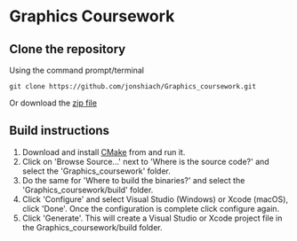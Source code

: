 # Graphics Coursework

## Clone the repository

Using the command prompt/terminal

```
git clone https://github.com/jonshiach/Graphics_coursework.git
```

Or download the [zip file](https://github.com/jonshiach/Graphics_coursework/zipball/master/)

## Build instructions

1. Download and install [CMake](https://www.cmake.org) from and run it.
2. Click on 'Browse Source...' next to 'Where is the source code?' and select the 'Graphics_coursework' folder.
3. Do the same for 'Where to build the binaries?' and select the 'Graphics_coursework/build' folder.
4. Click 'Configure' and select Visual Studio (Windows) or Xcode (macOS), click 'Done'. Once the configuration is complete click configure again.
5. Click 'Generate'. This will create a Visual Studio or Xcode project file in the Graphics_coursework/build folder. 
